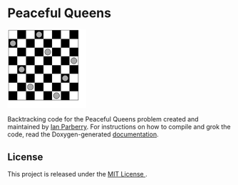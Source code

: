 # Peaceful Queens

<img src="https://github.com/Ian-Parberry/peacefulqueens/blob/main/Doxygen/Images/14602753.svg" alt="" width="35%" />

Backtracking code for the Peaceful Queens problem created and maintained
by [Ian Parberry](http://ianparberry.com/).
For instructions on how to compile and grok the code, read the Doxygen-generated
[documentation](https://ian-parberry.github.io/peacefulqueens). 

## License

This project is released under the [MIT License ](https://github.com/Ian-Parberry/peacefulqueens/blob/master/LICENSE).
